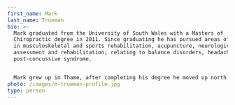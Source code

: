 ```yaml
---
first_name: Mark
last_name: Trueman
bio: >-
  Mark graduated from the University of South Wales with a Masters of
  Chiropractic degree in 2011. Since graduating he has pursued areas of interest
  in musculoskeletal and sports rehabilitation, acupuncture, neurological
  assessment and rehabilitation; relating to balance disorders, headache and
  post-concussive syndrome. 


  Mark grew up in Thame, after completing his degree he moved up north to take an opportunity in a multidisciplinary clinic with excellent expertise in sports treatment and rehabilitation. He has since moved back to Thame and set up his own clinic, Vantage Chiropractic. In his spare time Mark enjoys keeping active with swimming, gym, outdoor activities and the occasional visit to the climbing wall. He also enjoys a good book, cooking and learning to play the piano.
photo: /images/m-trueman-profile.jpg
type: person
---
```

